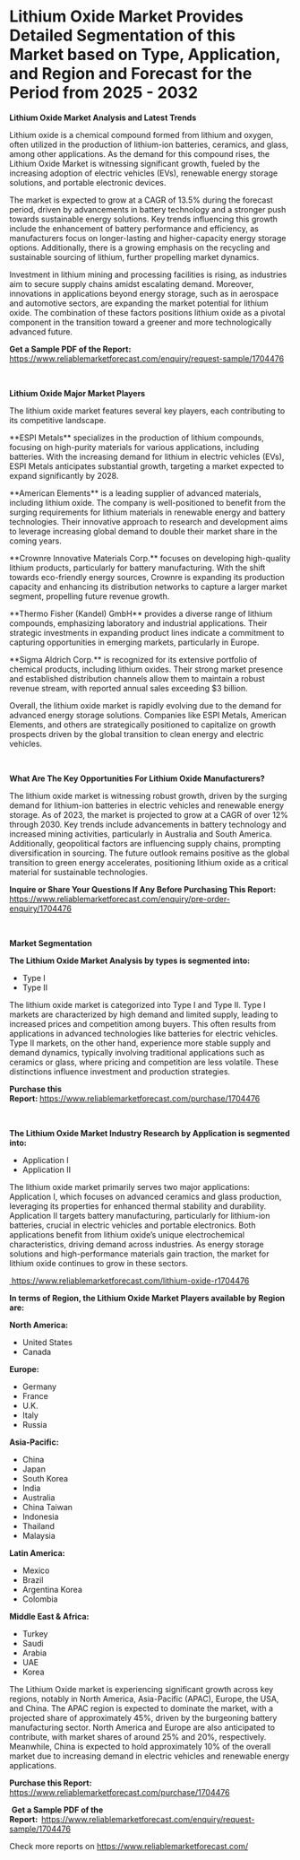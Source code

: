 <p><h1>Lithium Oxide Market Provides Detailed Segmentation of this Market based on Type, Application, and Region and Forecast for the Period from 2025 - 2032</h1></p><p><strong>Lithium Oxide Market Analysis and Latest Trends</strong></p>
<p><p>Lithium oxide is a chemical compound formed from lithium and oxygen, often utilized in the production of lithium-ion batteries, ceramics, and glass, among other applications. As the demand for this compound rises, the Lithium Oxide Market is witnessing significant growth, fueled by the increasing adoption of electric vehicles (EVs), renewable energy storage solutions, and portable electronic devices.</p><p>The market is expected to grow at a CAGR of 13.5% during the forecast period, driven by advancements in battery technology and a stronger push towards sustainable energy solutions. Key trends influencing this growth include the enhancement of battery performance and efficiency, as manufacturers focus on longer-lasting and higher-capacity energy storage options. Additionally, there is a growing emphasis on the recycling and sustainable sourcing of lithium, further propelling market dynamics.</p><p>Investment in lithium mining and processing facilities is rising, as industries aim to secure supply chains amidst escalating demand. Moreover, innovations in applications beyond energy storage, such as in aerospace and automotive sectors, are expanding the market potential for lithium oxide. The combination of these factors positions lithium oxide as a pivotal component in the transition toward a greener and more technologically advanced future.</p></p>
<p><strong>Get a Sample PDF of the Report:&nbsp;</strong> <a href="https://www.reliablemarketforecast.com/enquiry/request-sample/1704476?utm_campaign=1097&utm_medium=2&utm_source=Github&utm_content=ia&utm_term=09012025&utm_id=lithium-oxide">https://www.reliablemarketforecast.com/enquiry/request-sample/1704476</a></p>
<p>&nbsp;</p>
<p><strong>Lithium Oxide Major Market Players</strong></p>
<p><p>The lithium oxide market features several key players, each contributing to its competitive landscape. </p><p>**ESPI Metals** specializes in the production of lithium compounds, focusing on high-purity materials for various applications, including batteries. With the increasing demand for lithium in electric vehicles (EVs), ESPI Metals anticipates substantial growth, targeting a market expected to expand significantly by 2028.</p><p>**American Elements** is a leading supplier of advanced materials, including lithium oxide. The company is well-positioned to benefit from the surging requirements for lithium materials in renewable energy and battery technologies. Their innovative approach to research and development aims to leverage increasing global demand to double their market share in the coming years.</p><p>**Crownre Innovative Materials Corp.** focuses on developing high-quality lithium products, particularly for battery manufacturing. With the shift towards eco-friendly energy sources, Crownre is expanding its production capacity and enhancing its distribution networks to capture a larger market segment, propelling future revenue growth.</p><p>**Thermo Fisher (Kandel) GmbH** provides a diverse range of lithium compounds, emphasizing laboratory and industrial applications. Their strategic investments in expanding product lines indicate a commitment to capturing opportunities in emerging markets, particularly in Europe.</p><p>**Sigma Aldrich Corp.** is recognized for its extensive portfolio of chemical products, including lithium oxides. Their strong market presence and established distribution channels allow them to maintain a robust revenue stream, with reported annual sales exceeding $3 billion.</p><p>Overall, the lithium oxide market is rapidly evolving due to the demand for advanced energy storage solutions. Companies like ESPI Metals, American Elements, and others are strategically positioned to capitalize on growth prospects driven by the global transition to clean energy and electric vehicles.</p></p>
<p>&nbsp;</p>
<p><strong>What Are The Key Opportunities For Lithium Oxide Manufacturers?</strong></p>
<p><p>The lithium oxide market is witnessing robust growth, driven by the surging demand for lithium-ion batteries in electric vehicles and renewable energy storage. As of 2023, the market is projected to grow at a CAGR of over 12% through 2030. Key trends include advancements in battery technology and increased mining activities, particularly in Australia and South America. Additionally, geopolitical factors are influencing supply chains, prompting diversification in sourcing. The future outlook remains positive as the global transition to green energy accelerates, positioning lithium oxide as a critical material for sustainable technologies.</p></p>
<p><strong>Inquire or Share Your Questions If Any Before Purchasing This Report:</strong> <a href="https://www.reliablemarketforecast.com/enquiry/pre-order-enquiry/1704476?utm_campaign=1097&utm_medium=2&utm_source=Github&utm_content=ia&utm_term=09012025&utm_id=lithium-oxide">https://www.reliablemarketforecast.com/enquiry/pre-order-enquiry/1704476</a></p>
<p>&nbsp;</p>
<p><strong>Market Segmentation</strong></p>
<p><strong>The Lithium Oxide Market Analysis by types is segmented into:</strong></p>
<p><ul><li>Type I</li><li>Type II</li></ul></p>
<p><p>The lithium oxide market is categorized into Type I and Type II. Type I markets are characterized by high demand and limited supply, leading to increased prices and competition among buyers. This often results from applications in advanced technologies like batteries for electric vehicles. Type II markets, on the other hand, experience more stable supply and demand dynamics, typically involving traditional applications such as ceramics or glass, where pricing and competition are less volatile. These distinctions influence investment and production strategies.</p></p>
<p><strong>Purchase this Report:&nbsp;</strong><a href="https://www.reliablemarketforecast.com/purchase/1704476?utm_campaign=1097&utm_medium=2&utm_source=Github&utm_content=ia&utm_term=09012025&utm_id=lithium-oxide">https://www.reliablemarketforecast.com/purchase/1704476</a></p>
<p>&nbsp;</p>
<p><strong>The Lithium Oxide Market Industry Research by Application is segmented into:</strong></p>
<p><ul><li>Application I</li><li>Application II</li></ul></p>
<p><p>The lithium oxide market primarily serves two major applications: Application I, which focuses on advanced ceramics and glass production, leveraging its properties for enhanced thermal stability and durability. Application II targets battery manufacturing, particularly for lithium-ion batteries, crucial in electric vehicles and portable electronics. Both applications benefit from lithium oxide’s unique electrochemical characteristics, driving demand across industries. As energy storage solutions and high-performance materials gain traction, the market for lithium oxide continues to grow in these sectors.</p></p>
<p><a href="https://www.reliablemarketforecast.com/lithium-oxide-r1704476?utm_campaign=1097&utm_medium=2&utm_source=Github&utm_content=ia&utm_term=09012025&utm_id=lithium-oxide">&nbsp;https://www.reliablemarketforecast.com/lithium-oxide-r1704476</a></p>
<p><strong>In terms of Region, the Lithium Oxide Market Players available by Region are:</strong></p>
<p>
    <p> <strong> North America: </strong>
        <ul>
            <li>United States</li>
            <li>Canada</li>
        </ul>
        </p> 
    <p> <strong> Europe: </strong>
        <ul>
            <li>Germany</li>
            <li>France</li>
            <li>U.K.</li>
            <li>Italy</li>
            <li>Russia</li>
        </ul>
        </p> 
    <p> <strong> Asia-Pacific: </strong>
        <ul>
            <li>China</li>
            <li>Japan</li>
            <li>South Korea</li>
            <li>India</li>
            <li>Australia</li>
            <li>China Taiwan</li>
            <li>Indonesia</li>
            <li>Thailand</li>
            <li>Malaysia</li>
        </ul>
        </p> 
    <p> <strong> Latin America: </strong>
        <ul>
            <li>Mexico</li>
            <li>Brazil</li>
            <li>Argentina Korea</li>
            <li>Colombia</li>
        </ul>
        </p> 
    <p> <strong> Middle East & Africa: </strong>
        <ul>
            <li>Turkey</li>
            <li>Saudi</li>
            <li>Arabia</li>
            <li>UAE</li>
            <li>Korea</li>
        </ul>
    </p>
    </p>
<p><p>The Lithium Oxide market is experiencing significant growth across key regions, notably in North America, Asia-Pacific (APAC), Europe, the USA, and China. The APAC region is expected to dominate the market, with a projected share of approximately 45%, driven by the burgeoning battery manufacturing sector. North America and Europe are also anticipated to contribute, with market shares of around 25% and 20%, respectively. Meanwhile, China is expected to hold approximately 10% of the overall market due to increasing demand in electric vehicles and renewable energy applications.</p></p>
<p><strong>Purchase this Report: </strong><a href="https://www.reliablemarketforecast.com/purchase/1704476?utm_campaign=1097&utm_medium=2&utm_source=Github&utm_content=ia&utm_term=09012025&utm_id=lithium-oxide">https://www.reliablemarketforecast.com/purchase/1704476</a></p>
<p>&nbsp;<strong>Get a Sample PDF of the Report:&nbsp;&nbsp;</strong><a href="https://www.reliablemarketforecast.com/enquiry/request-sample/1704476?utm_campaign=1097&utm_medium=2&utm_source=Github&utm_content=ia&utm_term=09012025&utm_id=lithium-oxide">https://www.reliablemarketforecast.com/enquiry/request-sample/1704476</a></p>
<p><strong></strong></p>
<p>Check more reports on <a href="https://www.reliablemarketforecast.com/?utm_campaign=1097&utm_medium=2&utm_source=Github&utm_content=ia&utm_term=09012025&utm_id=lithium-oxide">https://www.reliablemarketforecast.com/</a></p>